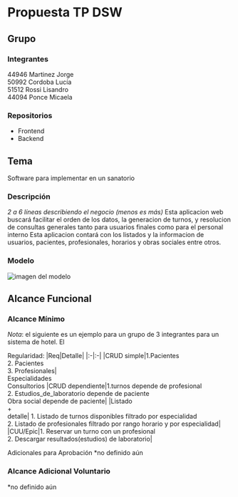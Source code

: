 # Propuesta TP DSW

## Grupo
### Integrantes
44946 Martinez Jorge<br>
50992 Cordoba Lucía<br>
51512 Rossi Lisandro<br>
44094 Ponce Micaela<br>


### Repositorios
* Frontend
* Backend


## Tema
Software para implementar en un sanatorio
### Descripción
*2 a 6 líneas describiendo el negocio (menos es más)*
Esta aplicacion web buscará facilitar el orden de los datos, la generacion de turnos, y resolucion de consultas generales tanto para usuarios finales como para el personal interno
Esta aplicacion contará con los listados y la informacion de usuarios, pacientes, profesionales, horarios y obras sociales entre otros.


### Modelo
![imagen del modelo]()

## Alcance Funcional 

### Alcance Mínimo

*Nota*: el siguiente es un ejemplo para un grupo de 3 integrantes para un sistema de hotel. El 

Regularidad:
|Req|Detalle|
|:-|:-|
|CRUD simple|1.Pacientes<br>2. Pacientes<br>3. Profesionales| <br>Especialidades<br>Consultorios
|CRUD dependiente|1.turnos depende de profesional <br>2. Estudios_de_laboratorio depende de paciente<br>Obra social depende de paciente|
|Listado<br>+<br>detalle| 1. Listado de turnos disponibles filtrado por especialidad<br> 2. Listado de profesionales filtrado por rango horario y por especialidad|
|CUU/Epic|1. Reservar un turno con un profesional<br>2. Descargar resultados(estudios) de laboratorio|




Adicionales para Aprobación
*no definido aún

### Alcance Adicional Voluntario
*no definido aún

